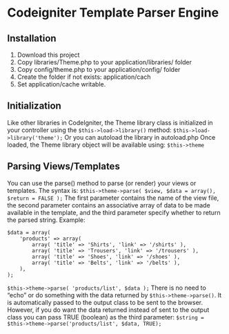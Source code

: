 # Codeigniter Template Parser Engine

## Installation
1. Download this project
2. Copy libraries/Theme.php to your application/libraries/ folder
3. Copy config/theme.php to your application/config/ folder
4. Create the folder if not exists: application/cach
5. Set application/cache writable.

## Initialization
Like other libraries in CodeIgniter, the Theme library class is initialized in your controller using the
``$this->load->library()`` method:
``$this->load->library('theme');``
Or you can autoload the library in autoload.php
Once loaded, the Theme library object will be available using: ``$this->theme``

## Parsing Views/Templates
You can use the parse() method to parse (or render) your views or templates. The syntax is:
``$this->theme->parse( $view, $data = array(), $return = FALSE );``
The first parameter contains the name of the view file, the second parameter contains an associative array
of data to be made available in the template, and the third parameter specify whether to return the parsed
string.
Example:
```
$data = array(
    'products' => array(
        array( 'title' => 'Shirts', 'link' => '/shirts' ),
        array( 'title' => 'Trousers', 'link' => '/trousers' ),
        array( 'title' => 'Shoes', 'link' => '/shoes' ),
        array( 'title' => 'Belts', 'link' => '/belts' ),
    ),
);
```
``$this->theme->parse( 'products/list', $data );``
There is no need to “echo” or do something with the data returned by ``$this->theme->parse()``. It is
automatically passed to the output class to be sent to the browser. However, if you do want the data
returned instead of sent to the output class you can pass TRUE (boolean) as the third parameter:
```$string = $this->theme->parse('products/list', $data, TRUE);```
